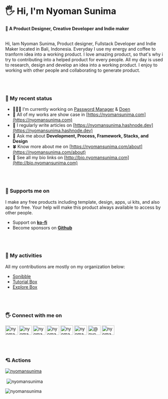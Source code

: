 <!-- README -->
<!-- ABOUT ME -->
<h1>🖐️ Hi, I'm Nyoman Sunima</h1>
<strong>🎉 A Product Designer, Creative Developer and Indie maker</strong>
<br/>
<br/>
<p>
Hi, Iam Nyoman Sunima, Product designer, Fullstack Developer and Indie Maker located in Bali, Indonesia. Everyday I use my energy and coffee to tranform idea into a working product. I love amazing product, so that's why i try to contributing into a helped product for every people. All my day is used to research, design and develop an idea into a working product. I enjoy to working with other people and collaborating to generate product.
</p>

<br/>
<br/>


### 🎉 My recent status

- 🧑🏿‍💻 I’m currently working on [Password Manager](https://github.com/nyomansunima) & [Doen](https://github.com/explore-box/doen)
- 🎉 All of my works are show case in [https://nyomansunima.com](https://nyomansunima.com)
- 🔋 I regularly write articles on [https://nyomansunima.hashnode.dev](https://nyomansunima.hashnode.dev)
- 🥰 Ask me about **Development, Process, Framework, Stacks, and Design**
- 🍀 Know more about me on [https://nyomansunima.com/about](https://nyomansunima.com/about)
- 🚀 See all my bio links on [http://bio.nyomansunima.com](http://bio.nyomansunima.com)

<br/>
<br/>

### 👏 Supports me on 

I make any free products including template, design, apps, ui kits, and also app for free. Your help will make this product always available to access by other people.

- Support on <a href="https://ko-fi.com/nyomansunima"><strong>ko-fi</strong></a>
- Become sponsors on <a href="https://github.com/sponsors/nyomansunima"><strong>Github</strong></a>

<br/>
<br/>

### 🔋 My activities

All my contributions are mostly on my organization below: 
- [Sonibble](https://github.com/sonibble)
- [Tutorial Box](https://github.com/tutorial-box)
- [Explore Box](https://github.com/explore-box)

<br/>
<br/>

### 🖐️ Connect with me on

<p align="left">
<a href="https://codepen.io/nyomansunima" target="blank"><img align="center" src="https://raw.githubusercontent.com/rahuldkjain/github-profile-readme-generator/master/src/images/icons/Social/codepen.svg" alt="nyomansunima" height="30" width="40" /></a>
<a href="https://dev.to/nyomansunima" target="blank"><img align="center" src="https://raw.githubusercontent.com/rahuldkjain/github-profile-readme-generator/master/src/images/icons/Social/devto.svg" alt="nyomansunima" height="30" width="40" /></a>
<a href="https://twitter.com/nyomansunima" target="blank"><img align="center" src="https://raw.githubusercontent.com/rahuldkjain/github-profile-readme-generator/master/src/images/icons/Social/twitter.svg" alt="nyomansunima" height="30" width="40" /></a>
<a href="https://fb.com/nyomansunima" target="blank"><img align="center" src="https://raw.githubusercontent.com/rahuldkjain/github-profile-readme-generator/master/src/images/icons/Social/facebook.svg" alt="nyomansunima" height="30" width="40" /></a>
<a href="https://instagram.com/nyomansunima" target="blank"><img align="center" src="https://raw.githubusercontent.com/rahuldkjain/github-profile-readme-generator/master/src/images/icons/Social/instagram.svg" alt="nyomansunima" height="30" width="40" /></a>
<a href="https://dribbble.com/nyomansunima" target="blank"><img align="center" src="https://raw.githubusercontent.com/rahuldkjain/github-profile-readme-generator/master/src/images/icons/Social/dribbble.svg" alt="nyomansunima" height="30" width="40" /></a>
<a href="https://hashnode.com/@nyomansunima" target="blank"><img align="center" src="https://raw.githubusercontent.com/rahuldkjain/github-profile-readme-generator/master/src/images/icons/Social/hashnode.svg" alt="@nyomansunima" height="30" width="40" /></a>
<a href="https://www.topcoder.com/members/nyomansunima" target="blank"><img align="center" src="https://raw.githubusercontent.com/rahuldkjain/github-profile-readme-generator/master/src/images/icons/Social/topcoder.svg" alt="nyomansunima" height="30" width="40" /></a>
</p>

<br/>
<br/>

### 💘 Actions

<p align="left"> <a href="https://github.com/ryo-ma/github-profile-trophy"><img src="https://github-profile-trophy.vercel.app/?username=nyomansunima&no-bg=true&no-frame=true&theme=dracula" alt="nyomansunima" /></a> </p>

<p>&nbsp;<img align="center" src="https://github-readme-stats.vercel.app/api?username=nyomansunima&show_icons=true&locale=en&theme=transparent&hide_border=true" alt="nyomansunima" /></p>

<p><img align="center" src="https://github-readme-streak-stats.herokuapp.com/?user=nyomansunima&theme=transparent&hide_border=true&stroke=00000000" alt="nyomansunima" /></p>

